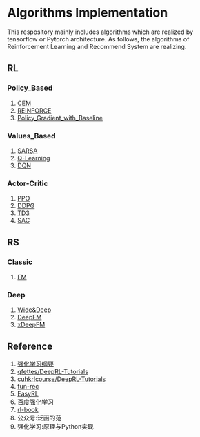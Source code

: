 # Algorithms Implementation
This respository  mainly includes algorithms which are realized by tensorflow or Pytorch architecture. As follows, the algorithms of Reinforcement Learning and Recommend System are realizing.


## RL
### Policy_Based
1. [CEM](https://github.com/Evan-wyl/Algos_Realization/blob/master/RL/CEM.py)
2. [REINFORCE](https://github.com/Evan-wyl/Algos_Realization/blob/master/RL/reinforce.py)
3. [Policy_Gradient_with_Baseline](https://github.com/Evan-wyl/Algos_Realization/blob/master/RL/policy_gradient_with_baseline.py)

### Values_Based
1. [SARSA](https://github.com/Evan-wyl/Algos_Realization/blob/master/RL/SARSA.py)
2. [Q-Learning](https://github.com/Evan-wyl/Algos_Realization/blob/master/RL/Q-Learning.py)
3. [DQN](https://github.com/Evan-wyl/Algos_Realization/blob/master/RL/DQN_torch.py)

### Actor-Critic
1. [PPO](https://github.com/Evan-wyl/Algos_Realization/blob/master/RL/PPO.py)
2. [DDPG](https://github.com/Evan-wyl/Algos_Realization/blob/master/RL/DDPG.py)
3. [TD3](https://github.com/Evan-wyl/Algos_Realization/blob/master/RL/TD3.py)
4. [SAC](https://github.com/Evan-wyl/Algorithms-Realized/blob/master/RL/SAC.py)


## RS
### Classic
1. [FM](https://github.com/Evan-wyl/Algos_Realization/blob/master/RS/classical/FM_tf.py)

### Deep
1. [Wide&Deep](https://github.com/Evan-wyl/model-realization/tree/master/RS/deep/WideDeep)
2. [DeepFM](https://github.com/Evan-wyl/model-realization/tree/master/RS/deep/DeepFM)
3. [xDeepFM](https://github.com/Evan-wyl/model-realization/tree/master/RS/deep/xDeepFM)

## Reference
1. [强化学习纲要](https://github.com/zhoubolei/introRL)
2. [qfettes/DeepRL-Tutorials](https://github.com/qfettes/DeepRL-Tutorials)
3. [cuhkrlcourse/DeepRL-Tutorials](https://github.com/cuhkrlcourse/DeepRL-Tutorials)
4. [fun-rec](https://github.com/datawhalechina/fun-rec)
5. [EasyRL](https://github.com/datawhalechina/easy-rl)
6. [百度强化学习](https://aistudio.baidu.com/aistudio/education/group/info/1335)
7. [rl-book](https://github.com/zhiqingxiao/rl-book)
8. 公众号:泛函的范
9. 强化学习:原理与Python实现
